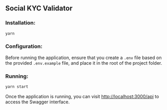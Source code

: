 ## Social KYC Validator

### Installation:

```bash
yarn
```

### Configuration:
Before running the application, ensure that you create a `.env` file based on the provided `.env.example` file, and place it in the root of the project folder.

### Running:

```bash
yarn start
```

Once the application is running, you can visit [http://localhost:3000/api](http://localhost:3000/api) to access the Swagger interface.